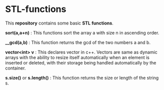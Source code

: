 # STL-functions
This **repository** contains some basic **STL** **functions**.

**sort(a,a+n)** : This functions sort the array a with size n in ascending order.

**__gcd(a,b)** : This function returns the gcd of the two numbers a and b.

**vector\<int> v** : This declares vector in c++. Vectors are same as dynamic arrays with the ability to resize itself automatically when an element is inserted or deleted, with their storage being handled automatically by the container. 

**s.size()** or **s.length()** : This function returns the size or length of the string s.
